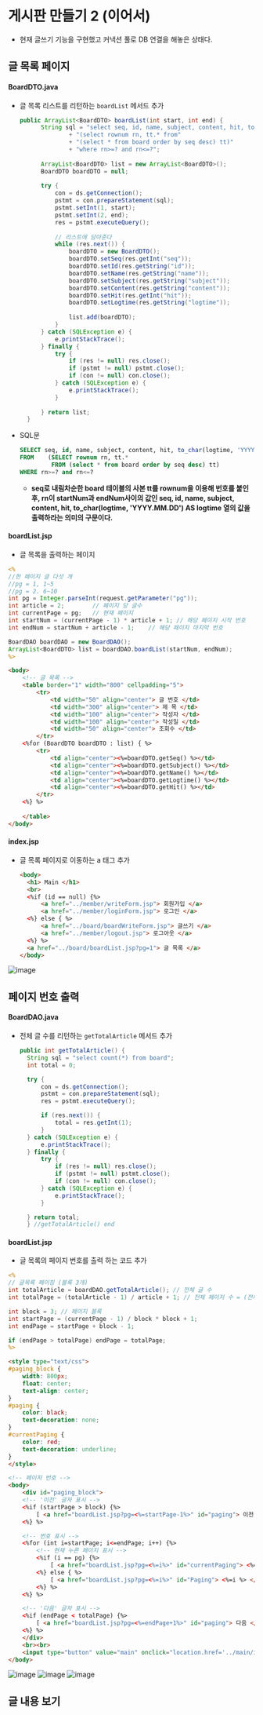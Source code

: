 # 게시판 만들기 2 (이어서)
* 현재 글쓰기 기능을 구현했고 커낵션 풀로 DB 연결을 해놓은 상태다.

## 글 목록 페이지
#### BoardDTO.java
* 글 목록 리스트를 리턴하는 `boardList` 메서드 추가
  ```java
  public ArrayList<BoardDTO> boardList(int start, int end) {
		String sql = "select seq, id, name, subject, content, hit, to_char(logtime, 'YYYY.MM.DD') as logtime from"
				+ "(select rownum rn, tt.* from"
				+ "(select * from board order by seq desc) tt)"
				+ "where rn>=? and rn<=?";
		
		ArrayList<BoardDTO> list = new ArrayList<BoardDTO>();
		BoardDTO boardDTO = null;
		
		try {
			con = ds.getConnection();
			pstmt = con.prepareStatement(sql);
			pstmt.setInt(1, start);
			pstmt.setInt(2, end);
			res = pstmt.executeQuery();
			
			// 리스트에 담아준다
			while (res.next()) {
				boardDTO = new BoardDTO();
				boardDTO.setSeq(res.getInt("seq"));
				boardDTO.setId(res.getString("id"));
				boardDTO.setName(res.getString("name"));
				boardDTO.setSubject(res.getString("subject"));
				boardDTO.setContent(res.getString("content"));
				boardDTO.setHit(res.getInt("hit"));
				boardDTO.setLogtime(res.getString("logtime"));
				
				list.add(boardDTO);
			}
		} catch (SQLException e) {
			e.printStackTrace();
		} finally {
			try {
				if (res != null) res.close();
				if (pstmt != null) pstmt.close();
				if (con != null) con.close();
			} catch (SQLException e) {
				e.printStackTrace();
			}
			
		} return list;
	}
  ```
* SQL문
  ```sql
  SELECT seq, id, name, subject, content, hit, to_char(logtime, 'YYYY.MM.DD') AS logtime
  FROM    (SELECT rownum rn, tt.*
           FROM (select * from board order by seq desc) tt)
  WHERE rn>=? and rn<=?
  ```
  * **seq로 내림차순한 board 테이블의 사본 tt를 rownum을 이용해 번호를 붙인 후, rn이 startNum과 endNum사이의 값인 seq, id, name, subject, content, hit, to_char(logtime, 'YYYY.MM.DD') AS logtime 열의 값을 출력하라는 의미의 구문이다.**
  
#### boardList.jsp
* 글 목록을 출력하는 페이지
```jsp
<%
//한 페이지 글 다섯 개
//pg = 1, 1~5
//pg = 2. 6~10
int pg = Integer.parseInt(request.getParameter("pg"));
int article = 2;		// 페이지 당 글수
int currentPage = pg;	// 현재 페이지
int startNum = (currentPage - 1) * article + 1;	// 해당 페이지 시작 번호
int endNum = startNum + article - 1;	// 해당 페이지 마지막 번호

BoardDAO boardDAO = new BoardDAO();
ArrayList<BoardDTO> list = boardDAO.boardList(startNum, endNum);
%>
```
```html
<body>
	<!-- 글 목록 -->
	<table border="1" width="800" cellpadding="5">
		<tr>
			<td width="50" align="center"> 글 번호 </td>
			<td width="300" align="center"> 제 목 </td>
			<td width="100" align="center"> 작성자 </td>
			<td width="100" align="center"> 작성일 </td>
			<td width="50" align="center"> 조회수 </td>
		</tr>
	<%for (BoardDTO boardDTO : list) { %>
		<tr>
			<td align="center"><%=boardDTO.getSeq() %></td>
			<td align="center"><%=boardDTO.getSubject() %></td>
			<td align="center"><%=boardDTO.getName() %></td>
			<td align="center"><%=boardDTO.getLogtime() %></td>
			<td align="center"><%=boardDTO.getHit() %></td>
		</tr>
	<%} %>
		
	</table>
</body>
```

#### index.jsp
* 글 목록 페이지로 이동하는 a 태그 추가
  ```html
  <body>
  	<h1> Main </h1>
  	<br>
  	<%if (id == null) {%>
  		<a href="../member/writeForm.jsp"> 회원가입 </a>
  		<a href="../member/loginForm.jsp"> 로그인 </a>
  	<%} else { %>
  		<a href="../board/boardWriteForm.jsp"> 글쓰기 </a>
  		<a href="../member/logout.jsp"> 로그아웃 </a>
  	<%} %>
  	<a href="../board/boardList.jsp?pg=1"> 글 목록 </a>
  </body>
  ```

		
![image](https://user-images.githubusercontent.com/79209568/116396051-d98a2180-a85f-11eb-8288-5e2206ad2121.png)

## 페이지 번호 출력
#### BoardDAO.java
* 전체 글 수를 리턴하는 `getTotalArticle` 메서드 추가
  ```java
  public int getTotalArticle() {
  	String sql = "select count(*) from board";
  	int total = 0;
  
  	try {
  		con = ds.getConnection();
  		pstmt = con.prepareStatement(sql);
  		res = pstmt.executeQuery();
  
  		if (res.next()) {
  			total = res.getInt(1);
  		}
  	} catch (SQLException e) {
  		e.printStackTrace();
  	} finally {
  		try {
  			if (res != null) res.close();
  			if (pstmt != null) pstmt.close();
  			if (con != null) con.close();
  		} catch (SQLException e) {
  			e.printStackTrace();
  		}
  
  	} return total;
    } //getTotalArticle() end
    ```

#### boardList.jsp
* 글 목록의 페이지 번호를 출력 하는 코드 추가
```jsp
<%
// 글목록 페이징 (블록 3개)
int totalArticle = boardDAO.getTotalArticle(); // 전체 글 수
int totalPage = (totalArticle - 1) / article + 1; // 전체 페이지 수 = (전체 글 수 - 1)/ 글 목록 수 + 1

int block = 3; // 페이지 블록
int startPage = (currentPage - 1) / block * block + 1;
int endPage = startPage + block - 1;

if (endPage > totalPage) endPage = totalPage;
%>
```
```html
<style type="text/css">
#paging_block {
	width: 800px;
	float: center;
	text-align: center;
}
#paging {
	color: black;
	text-decoration: none;
}
#currentPaging {
	color: red;
	text-decoration: underline;
}
</style>
```
```html
<!-- 페이지 번호 -->
<body>
	<div id="paging_block">
	<!-- '이전' 글자 표시 -->
	<%if (startPage > block) {%>
		[ <a href="boardList.jsp?pg=<%=startPage-1%>" id="paging"> 이전 </a> ]
	<%} %>

	<!-- 번호 표시 -->
	<%for (int i=startPage; i<=endPage; i++) {%>
		<!-- 현재 누른 페이지 표시 -->
		<%if (i == pg) {%>
			[ <a href="boardList.jsp?pg=<%=i%>" id="currentPaging"> <%=i %> </a> ]
		<%} else { %>
			[ <a href="boardList.jsp?pg=<%=i%>" id="Paging"> <%=i %> </a> ]
		<%} %>
	<%} %>

	<!-- '다음' 글자 표시 -->
	<%if (endPage < totalPage) {%>
		[ <a href="boardList.jsp?pg=<%=endPage+1%>" id="paging"> 다음 </a> ]
	<%} %>
	</div>
	<br><br>
	<input type="button" value="main" onclick="location.href='../main/index.jsp'">
</body>
```
![image](https://user-images.githubusercontent.com/79209568/116399818-4bfd0080-a864-11eb-966b-566ecddb1fd8.png)
![image](https://user-images.githubusercontent.com/79209568/116399831-4e5f5a80-a864-11eb-9b84-32860526592c.png)
![image](https://user-images.githubusercontent.com/79209568/116399836-50c1b480-a864-11eb-80dd-55c16fd56a9b.png)

## 글 내용 보기
